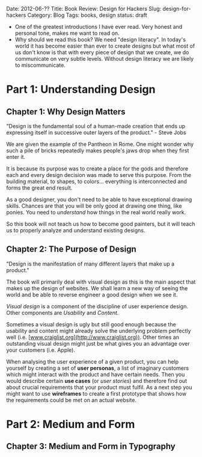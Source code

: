 Date: 2012-06-??
Title: Book Review: Design for Hackers
Slug: design-for-hackers
Category: Blog
Tags: books, design
status: draft

* One of the greatest introductions I have ever read. Very honest and personal
  tone, makes me want to read on.
* Why should we read this book? We need "design literacy". In today's world it
  has become easier than ever to create designs but what most of us don't know
  is that with every piece of design that we create, we do communicate on very
  subtle levels. Without design literacy we are likely to miscommunicate.

# Part 1: Understanding Design

## Chapter 1: Why Design Matters

"Design is the fundamental soul of a human-made creation that ends up
expressing itself in successive outer layers of the product." - Steve Jobs

We are given the example of the Pantheon in Rome. One might wonder why such a
pile of bricks repeatedly makes people's jaws drop when they first enter it.

It is because its purpose was to create a place for the gods and therefore each
and every design decision was made to serve this purpose. From the building
material, to shapes, to colors... everything is interconnected and forms the
great end result.

As a good designer, you don't need to be able to have exceptional drawing
skills. Chances are that you will be only good at drawing one thing, like
ponies. You need to _understand_ how things in the real world really work.

So this book will not teach us how to become good painters, but it will teach
us to properly analyze and understand existing designs.

## Chapter 2: The Purpose of Design

"Design is the manifestation of many different layers that make up a product."

The book will primarily deal with visual design as this is the main aspect that
makes up the design of websites. We shall learn a new way of seeing the world
and be able to reverse engineer a good design when we see it.

_Visual design_ is a component of the discipline of user experience design.
Other components are _Usability_ and _Content_.

Sometimes a visual design is ugly but still good enough because the usability
and content might already solve the underlying problem perfectly well (i.e.
[www.craiglist.org](http://www.craiglist.org)). Other times an outstanding
visual design might just be what gives you an advantage over your customers
(i.e. Apple).

When analysing the user experience of a given product, you can help yourself by
creating a set of __user personas__, a list of imaginary customers which might
interact with the product and have certain needs. Then you would describe
certain __use cases__ (or _user stories_) and therefore find out about crucial
requirements that your product must fulfil. As a next step you might want to
use __wireframes__ to create a first prototype that shows how the requirements
could be met on an actual website.

# Part 2: Medium and Form

## Chapter 3: Medium and Form in Typography
